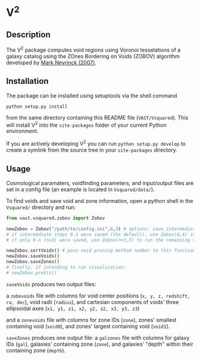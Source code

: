 # V<sup>2</sup>

## Description

The V<sup>2</sup> package computes void regions using Voronoi tesselations of a
galaxy catalog using the ZOnes Bordering on Voids (ZOBOV) algorithm developed
by [Mark Neyrinck (2007)](https://doi.org/10.1111/j.1365-2966.2008.13180.x).

## Installation

The package can be installed using setuptools via the shell command
```
python setup.py install
```
from the same directory containing this README file (`VAST/Vsquared`). This
will install V<sup>2</sup> into the `site-packages` folder of your current
Python environment.

If you are actively developing V<sup>2</sup> you can run `python setup.py
develop` to create a symlink from the source tree in your `site-packages`
directory.

## Usage

Cosmological paramaters, voidfinding parameters, and input/output files are set in a config file (an example is located in `Vsquared/data/`).  

To find voids and save void and zone information, open a python shell in the `Vsquared/` directory and run:

```python
from vast.vsquared.zobov import Zobov

newZobov = Zobov("/path/to/config.ini",0,3) # options: save_intermediate (default True), visualize (default False)
# if intermediate steps 0-3 were saved (the default), use Zobov(4,4) instead; 
# if only 0-n (n<3) were saved, use Zobov(n+1,3) to run the remaining steps

newZobov.sortVoids() # pass void pruning method number to this function, default 0
newZobov.saveVoids()
newZobov.saveZones()
# finally, if intending to run visualization:
# newZobov.preViz()
```

`saveVoids` produces two output files:
 
a `zobovoids` file with columns for void center positions (`x, y, z, redshift, ra, dec`), void radii (`radius`), and cartesian components of voids' three ellipsoidal axes (`x1, y1, z1, x2, y2, z2, x3, y3, z3`)

and a `zonevoids` file with columns for zone IDs (`zone`), zones' smallest containing void (`void0`), and zones' largest containing void (`void1`).

`saveZones` produces one output file: a `galzones` file with columns for galaxy IDs (`gal`), galaxies' containing zone (`zone`), and galaxies' "depth" within their containing zone (`depth`).
